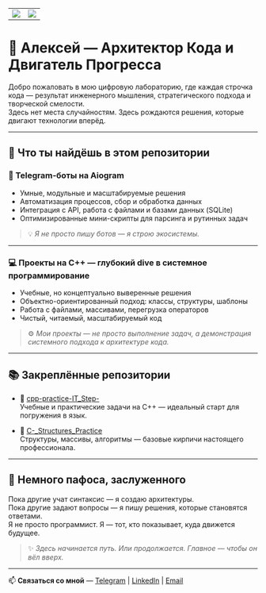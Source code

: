 <table>
  <tr>
    <td>
      <img src= "https://github-readme-stats.vercel.app/api?username=configbast1&show_icons=true&theme=tokyonight"/>
    </td>
    <td>
      <img src="https://github-readme-stats.vercel.app/api/top-langs/?username=configbast1&layout=compact&theme=tokyonight" />
    </td>
  </tr>
</table>

# 🚀 Алексей — Архитектор Кода и Двигатель Прогресса

Добро пожаловать в мою цифровую лабораторию, где каждая строчка кода — результат инженерного мышления, стратегического подхода и творческой смелости.  
Здесь нет места случайностям. Здесь рождаются решения, которые двигают технологии вперёд.  

---

## 📌 Что ты найдёшь в этом репозитории

### 🤖 Telegram-боты на Aiogram
- Умные, модульные и масштабируемые решения
- Автоматизация процессов, сбор и обработка данных
- Интеграция с API, работа с файлами и базами данных (SQLite)
- Оптимизированные мини-скрипты для парсинга и рутинных задач

> 💡 *Я не просто пишу ботов — я строю экосистемы.*

---

### 💻 Проекты на C++ — глубокий dive в системное программирование
- Учебные, но концептуально выверенные решения
- Объектно-ориентированный подход: классы, структуры, шаблоны
- Работа с файлами, массивами, перегрузка операторов
- Чистый, читаемый, масштабируемый код

> ⚙️ *Мои проекты — не просто выполнение задач, а демонстрация системного подхода к архитектуре кода.*

---

## 📚 Закреплённые репозитории

- 🔗 [cpp-practice-IT_Step-](https://github.com/configbast1/cpp-practice-IT_Step-)  
  Учебные и практические задачи на C++ — идеальный старт для погружения в язык.

- 🔗 [C-_Structures_Practice](https://github.com/configbast1/C-_Structures_Practice)  
  Структуры, массивы, алгоритмы — базовые кирпичи настоящего профессионала.

---

## 🧠 Немного пафоса, заслуженного

Пока другие учат синтаксис — я создаю архитектуры.  
Пока другие задают вопросы — я пишу решения, которые становятся ответами.  
Я не просто программист. Я — тот, кто показывает, куда движется будущее.  

> ✨ *Здесь начинается путь. Или продолжается. Главное — чтобы он вёл вверх.*

---

📫 **Связаться со мной** — [Telegram](https://t.me/твоя_ссылка) | [LinkedIn](https://linkedin.com/in/твоя_ссылка) | [Email](mailto:youremail@example.com)



